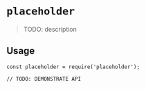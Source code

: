 # `placeholder`

> TODO: description

## Usage

```
const placeholder = require('placeholder');

// TODO: DEMONSTRATE API
```
